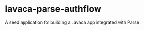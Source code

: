 lavaca-parse-authflow
=====================

A seed application for building a Lavaca app integrated with Parse  

